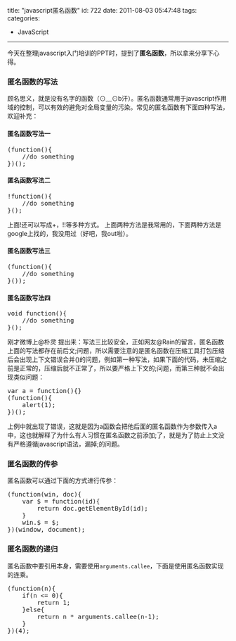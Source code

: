 title: "javascript匿名函数"
id: 722
date: 2011-08-03 05:47:48
tags: 
categories: 
- JavaScript
---

今天在整理javascript入门培训的PPT时，提到了**匿名函数**，所以拿来分享下心得。

### 匿名函数的写法

顾名思义，就是没有名字的函数（⊙﹏⊙b汗）。匿名函数通常用于javascript作用域的控制，可以有效的避免对全局变量的污染。常见的匿名函数有下面四种写法，欢迎补充：

#### 匿名函数写法一

<pre lang="javascript">
(function(){
	//do something
})();</pre>

#### 匿名函数写法二

<pre lang="javascript">
!function(){
	//do something
}();</pre>
上面!还可以写成+，!!等多种方式。
上面两种方法是我常用的，下面两种方法是google上找的，我没用过（好吧，我out啦）。

#### 匿名函数写法三

<pre lang="javascript">
(function(){
	//do something
}());</pre>

#### 匿名函数写法四

<pre lang="javascript">
void function(){
	//do something
}();
</pre>
刚才微博上@朴灵 提出来：写法三比较安全，正如网友@Rain的留言，匿名函数上面的写法都存在前后文;问题，所以需要注意的是匿名函数在压缩工具打包压缩后会出现上下文错误合并()的问题，例如第一种写法，如果下面的代码，未压缩之前是正常的，压缩后就不正常了，所以要严格上下文的;问题，而第三种就不会出现类似问题：
<pre lang="javascript">
var a = function(){}
(function(){
	alert(1);
})();
</pre>
上例中就出现了错误，这就是因为a函数会把他后面的匿名函数作为参数传入a中，这也就解释了为什么有人习惯在匿名函数之前添加;了，就是为了防止上文没有严格遵循javascript语法，漏掉;的问题。
<!--more-->

### 匿名函数的传参

匿名函数可以通过下面的方式进行传参：
<pre lang="javascript">
(function(win, doc){
	var $ = function(id){
		return doc.getElementById(id);
	}
	win.$ = $;
})(window, document);</pre>

### 匿名函数的递归

匿名函数中要引用本身，需要使用`arguments.callee`，下面是使用匿名函数实现的连乘。
<pre lang='javascript'>(function(n){
	if(n <= 0){
		return 1;
	}else{
		return n * arguments.callee(n-1);
	}
})(4);
</pre>
